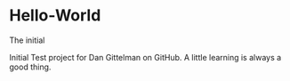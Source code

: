 # Hello-World
The initial

Initial Test project for Dan Gittelman on GitHub.
A little learning is always a good thing.

